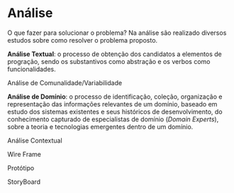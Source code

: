 # Análise

O que fazer para solucionar o problema? Na análise são realizado diversos estudos sobre como resolver o problema proposto.

**Análise Textual**: o processo de obtenção dos candidatos a elementos de progração, sendo os substantivos como abstração e os verbos como funcionalidades.

Análise de Comunalidade\/Variabilidade

**Análise de Domínio**: o processo de identificação, coleção, organização e representação das informações relevantes de um domínio, baseado em estudo dos sistemas existentes e seus históricos de desenvolvimento, do conhecimento capturado de especialistas de domínio \(_Domain Experts_\), sobre a teoria e tecnologias emergentes dentro de um domínio.

Análise Contextual

Wire Frame

Protótipo

StoryBoard

